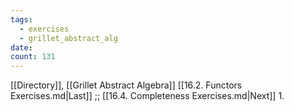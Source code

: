 ```yaml
---
tags:
  - exercises
  - grillet_abstract_alg
date:
count: 131
---
```

[[Directory]], [[Grillet Abstract Algebra]]
[[16.2. Functors Exercises.md|Last]] ;; [[16.4. Completeness Exercises.md|Next]]
1. 